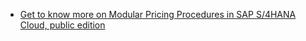
* [Get to know more on Modular Pricing Procedures in SAP S/4HANA Cloud, public edition ](https://community.sap.com/t5/enterprise-resource-planning-blogs-by-sap/get-to-know-more-on-modular-pricing-procedures-in-sap-s-4hana-cloud-public/ba-p/13570737)
